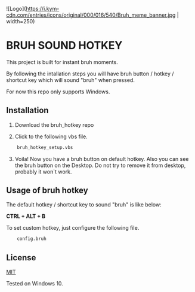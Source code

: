 
![Logo](https://i.kym-cdn.com/entries/icons/original/000/016/540/Bruh_meme_banner.jpg | width=250)


# BRUH SOUND HOTKEY

This project is built for instant bruh moments.

By following the intallation steps you will have bruh button / hotkey / shortcut key which will sound "bruh" when pressed.

For now this repo only supports Windows.
## Installation

1. Download the bruh_hotkey repo

2. Click to the following vbs file.

```bash
    bruh_hotkey_setup.vbs
```
3. Voila! Now you have a bruh button on default hotkey. Also you can see the bruh button on the Desktop. Do not try to remove it from desktop, probably it won`t work.

## Usage of bruh hotkey


The default hotkey / shortcut key to sound "bruh" is like below:


**CTRL + ALT + B**

To set custom hotkey, just configure the following file.


```bash
    config.bruh
```


## License

[MIT](https://choosealicense.com/licenses/mit/)

Tested on Windows 10.

